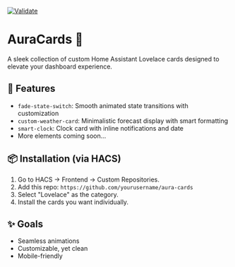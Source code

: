 [![Validate](https://github.com/danhajduk/aura-cards/actions/workflows/validate.yaml/badge.svg)](https://github.com/danhajduk/aura-cards/actions/workflows/validate.yaml)
# AuraCards 🌈
A sleek collection of custom Home Assistant Lovelace cards designed to elevate your dashboard experience.

## 🌟 Features
- `fade-state-switch`: Smooth animated state transitions with customization
- `custom-weather-card`: Minimalistic forecast display with smart formatting
- `smart-clock`: Clock card with inline notifications and date
- More elements coming soon...

## 📦 Installation (via HACS)
1. Go to HACS → Frontend → Custom Repositories.
2. Add this repo: `https://github.com/yourusername/aura-cards`
3. Select "Lovelace" as the category.
4. Install the cards you want individually.

## ✨ Goals
- Seamless animations
- Customizable, yet clean
- Mobile-friendly
